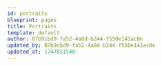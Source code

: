 ```yaml
---
id: portraits
blueprint: pages
title: Portraits
template: default
author: 07b9cbd9-fa52-4a8d-b244-f550e141ac0e
updated_by: 07b9cbd9-fa52-4a8d-b244-f550e141ac0e
updated_at: 1747851548
---
```

